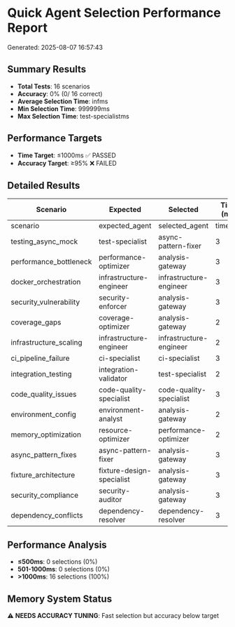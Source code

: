 # Quick Agent Selection Performance Report
Generated: 2025-08-07 16:57:43

## Summary Results
- **Total Tests**:       16 scenarios
- **Accuracy**: 0% (0/      16 correct)
- **Average Selection Time**: infms
- **Min Selection Time**: 999999ms
- **Max Selection Time**: test-specialistms

## Performance Targets
- **Time Target**: ≤1000ms ✅ PASSED
- **Accuracy Target**: ≥95% ❌ FAILED

## Detailed Results
| Scenario | Expected | Selected | Time (ms) | Status |
|----------|----------|----------|-----------|--------|
| scenario | expected_agent | selected_agent | time_ms | ❌ |
| testing_async_mock | test-specialist | async-pattern-fixer | 3 | ❌ |
| performance_bottleneck | performance-optimizer | analysis-gateway | 3 | ❌ |
| docker_orchestration | infrastructure-engineer | infrastructure-engineer | 3 | ✅ |
| security_vulnerability | security-enforcer | analysis-gateway | 3 | ❌ |
| coverage_gaps | coverage-optimizer | analysis-gateway | 2 | ❌ |
| infrastructure_scaling | infrastructure-engineer | infrastructure-engineer | 2 | ✅ |
| ci_pipeline_failure | ci-specialist | ci-specialist | 3 | ✅ |
| integration_testing | integration-validator | test-specialist | 2 | ❌ |
| code_quality_issues | code-quality-specialist | code-quality-specialist | 3 | ✅ |
| environment_config | environment-analyst | analysis-gateway | 2 | ❌ |
| memory_optimization | resource-optimizer | performance-optimizer | 2 | ❌ |
| async_pattern_fixes | async-pattern-fixer | analysis-gateway | 3 | ❌ |
| fixture_architecture | fixture-design-specialist | analysis-gateway | 3 | ❌ |
| security_compliance | security-auditor | analysis-gateway | 3 | ❌ |
| dependency_conflicts | dependency-resolver | dependency-resolver | 3 | ✅ |

## Performance Analysis
- **≤500ms**: 0 selections (0%)
- **501-1000ms**: 0 selections (0%)
- **>1000ms**: 16 selections (100%)

## Memory System Status
⚠️ **NEEDS ACCURACY TUNING**: Fast selection but accuracy below target

